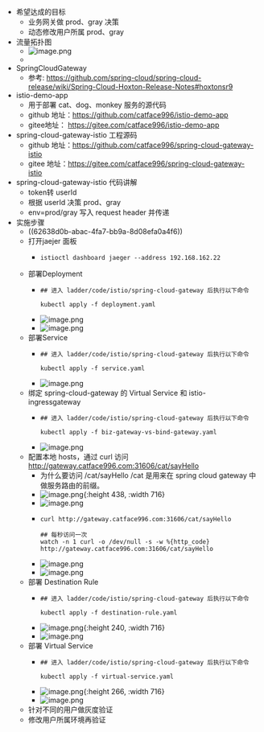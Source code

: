 - 希望达成的目标
	- 业务网关做 prod、gray 决策
	- 动态修改用户所属 prod、gray
- 流量拓扑图
	- ![image.png](../assets/image_1651554979453_0.png)
	-
- SpringCloudGateway
	- 参考: https://github.com/spring-cloud/spring-cloud-release/wiki/Spring-Cloud-Hoxton-Release-Notes#hoxtonsr9
- istio-demo-app
	- 用于部署 cat、dog、monkey 服务的源代码
	- github 地址：https://github.com/catface996/istio-demo-app
	- gitee地址： https://gitee.com/catface996/istio-demo-app
- spring-cloud-gateway-istio 工程源码
	- github 地址：https://github.com/catface996/spring-cloud-gateway-istio
	- gitee 地址：https://gitee.com/catface996/spring-cloud-gateway-istio
- spring-cloud-gateway-istio 代码讲解
	- token转 userId
	- 根据 userId 决策 prod、gray
	- env=prod/gray 写入 request header 并传递
- 实施步骤
	- ((62638d0b-abac-4fa7-bb9a-8d08efa0a4f6))
	- 打开jaejer 面板
		- ```shell
		  istioctl dashboard jaeger --address 192.168.162.22
		  ```
	- 部署Deployment
		- ```shell
		  ## 进入 ladder/code/istio/spring-cloud-gateway 后执行以下命令
		  
		  kubectl apply -f deployment.yaml
		  ```
		- ![image.png](../assets/image_1651556611047_0.png)
		- ![image.png](../assets/image_1651556631421_0.png)
	- 部署Service
		- ```shell
		  ## 进入 ladder/code/istio/spring-cloud-gateway 后执行以下命令
		  
		  kubectl apply -f service.yaml
		  ```
		- ![image.png](../assets/image_1651557021369_0.png)
	- 绑定 spring-cloud-gateway 的 Virtual Service 和 istio-ingressgateway
		- ```shell
		  ## 进入 ladder/code/istio/spring-cloud-gateway 后执行以下命令
		  
		  kubectl apply -f biz-gateway-vs-bind-gateway.yaml
		  ```
		- ![image.png](../assets/image_1651557271942_0.png)
	- 配置本地 hosts，通过 curl 访问 http://gateway.catface996.com:31606/cat/sayHello
		- 为什么要访问 /cat/sayHello   /cat 是用来在 spring cloud gateway 中做服务路由的前缀。
		- ![image.png](../assets/image_1651556731059_0.png){:height 438, :width 716}
		- ![image.png](../assets/image_1651556764657_0.png)
		- ```shell
		  curl http://gateway.catface996.com:31606/cat/sayHello
		  
		  ## 每秒访问一次
		  watch -n 1 curl -o /dev/null -s -w %{http_code} http://gateway.catface996.com:31606/cat/sayHello
		  ```
		- ![image.png](../assets/image_1651558309624_0.png)
		- ![image.png](../assets/image_1651558341175_0.png)
	- 部署 Destination Rule
		- ```shell
		  ## 进入 ladder/code/istio/spring-cloud-gateway 后执行以下命令
		  
		  kubectl apply -f destination-rule.yaml
		  ```
		- ![image.png](../assets/image_1651558434463_0.png){:height 240, :width 716}
		- ![image.png](../assets/image_1651558458742_0.png)
	- 部署 Virtual Service
		- ```shell
		  ## 进入 ladder/code/istio/spring-cloud-gateway 后执行以下命令
		  
		  kubectl apply -f virtual-service.yaml
		  ```
		- ![image.png](../assets/image_1651558652715_0.png){:height 266, :width 716}
		- ![image.png](../assets/image_1651558716229_0.png)
	- 针对不同的用户做灰度验证
	- 修改用户所属环境再验证